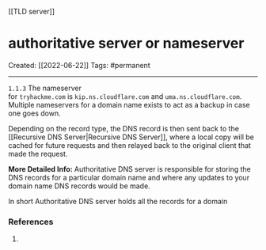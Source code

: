 [[TLD server]]

# authoritative server or nameserver
Created:  [[2022-06-22]]
Tags: #permanent 

---
`1.1.3`    The nameserver for `tryhackme.com` is `kip.ns.cloudflare.com` and `uma.ns.cloudflare.com`. Multiple nameservers for a domain name exists to act as a backup in case one goes down.


Depending on the record type, the DNS record is then sent back to the [[Recursive DNS Server|Recursive DNS Server]], where a local copy will be cached for future requests and then relayed back to the original client that made the request. 






**More Detailed Info:**
Authoritative DNS server is responsible for storing the DNS records for a particular domain name and where any updates to your domain name DNS records would be made. 

In short Authoritative DNS server holds all the records for a domain











### References
1. 